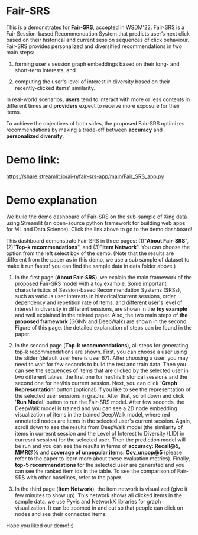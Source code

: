 # Fair-SRS

This is a demonstrates for **Fair-SRS**, accepted in WSDM'22. Fair-SRS is a Fair Session-based Recommendation System that predicts user’s next click based on their historical and current session sequences of click behaviour.
Fair-SRS provides personalized and diversified recommendations in two main steps: 

1. forming user's session graph embeddings based on their long- and short-term interests, and
     
2. computing the user's level of interest in diversity based on their recently-clicked items' similarity.

In real-world scenarios, **users** tend to interact with more or less contents in different times and **providers** expect to receive more exposure for their items. 

To achieve the objectives of both sides, the proposed Fair-SRS optimizes recommendations by making a trade-off between **accuracy** and **personalized diversity**.

# Demo link:

https://share.streamlit.io/ai-n/fair-srs-app/main/Fair_SRS_app.py

# Demo explanation

We build the demo dashboard of Fair-SRS on the sub-sample of Xing data using Streamlit (an open-source python framework for building web apps for ML and Data Science). Click the link above to go to the demo dashboard!

This dashboard demonstrate Fair-SRS in three pages: (1)"**About Fair-SRS**", (2)"**Top-k recommendations**", and (3)"**Item Network**". You can choose the option from the left select box of the demo. (Note that the results are different from the paper as in this demo, we use a sub sample of dataset to make it run faster! you can find the sample data in data folder above.)

1. In the first page (**About Fair-SRS**), we explain the main framework of the proposed Fair-SRS model with a toy example. Some important characteristics of Session-based Recommendation Systems (SRSs), such as various user interests in historical/current sessions, order dependency and repetition rate of items, and different user's level of interest in diversity in different sessions, are shown in the **toy example** and well explained in the related paper. Also, the two main steps of **the proposed framework** (GGNN and DeepWalk) are shown in the second Figure of this page. the detailed explanation of steps can be found in the paper.

2. In the second page (**Top-k recommendations**), all steps for generating top-k recommendations are shown. First, you can choose a user using the slider (default user here is user 67). After choosing a user, you may need to wait for few seconds to build the test and train data. Then you can see the sequences of items that are clicked by the selected user in two different tables, the first one for her/his historical sessions and the second one for her/his current session. Next, you can click '**Graph Representation**' button (optional) if you like to see the representation of the selected user sessions in graphs. After that, scroll down and click '**Run Model**' button to run the Fair-SRS model. After few seconds, the DeepWalk model is trained and you can see a 2D node embedding visualization of items in the trained DeepWalk model, where red annotated nodes are items in the selected user's current session. Again, scroll down to see the results from DeepWalk model (the similarity of items in curresnt session and the Level of Interest to Diversity (LID) in curresnt session) for the selected user. Then the prediction model will be run and you can see the results in terms of **accuracy: Recall@5, MMR@%** and **coverage of unpopular items: Cov_unpop@5** (please refer to the paper to learn more about these evaluation metrics). Finally, **top-5 recommendations** for the selected user are generated and you can see the ranked item ids in the table. To see the comparison of Fair-SRS with other baselines, refer to the paper.


3. In the third page (**Item Network**), the item network is visualized (give it few minutes to show up). This network shows all clicked items in the sample data. we use Pyvis and NetworkX libraries for graph visualization. It can be zoomed in and out so that people can click on nodes and see their connected items.

Hope you liked our demo! :)
